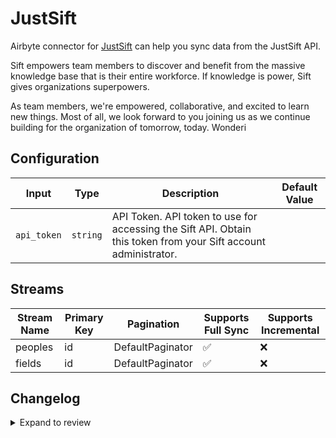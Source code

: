 # JustSift
Airbyte connector for [JustSift](https://www.justsift.com/) can help you sync data from the JustSift API.

Sift empowers team members to discover and benefit from the massive knowledge base that is their entire workforce. If knowledge is power, Sift gives organizations superpowers.

As team members, we're empowered, collaborative, and excited to learn new things. Most of all, we look forward to you joining us as we continue building for the organization of tomorrow, today.
Wonderi

## Configuration

| Input | Type | Description | Default Value |
|-------|------|-------------|---------------|
| `api_token` | `string` | API Token. API token to use for accessing the Sift API. Obtain this token from your Sift account administrator. |  |

## Streams
| Stream Name | Primary Key | Pagination | Supports Full Sync | Supports Incremental |
|-------------|-------------|------------|---------------------|----------------------|
| peoples | id | DefaultPaginator | ✅ |  ❌  |
| fields | id | DefaultPaginator | ✅ |  ❌  |

## Changelog

<details>
  <summary>Expand to review</summary>

| Version          | Date              | Pull Request | Subject        |
|------------------|-------------------|--------------|----------------|
| 0.0.3 | 2024-12-12 | [49265](https://github.com/airbytehq/airbyte/pull/49265) | Update dependencies |
| 0.0.2 | 2024-12-11 | [48975](https://github.com/airbytehq/airbyte/pull/48975) | Starting with this version, the Docker image is now rootless. Please note that this and future versions will not be compatible with Airbyte versions earlier than 0.64 |
| 0.0.1 | 2024-10-29 | | Initial release by [@parthiv11](https://github.com/parthiv11) via Connector Builder |

</details>
